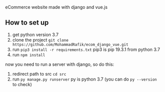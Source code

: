 eCommerce website made with django and vue.js

## How to set up
1. get python version 3.7
2. clone the project `git clone https://github.com/MohammadRafik/ecom_django_vue.git`
3. run `pip3 install -r requirements.txt`
pip3 is pip 19.3.1 from python 3.7
4. run `npm install`

now you need to run a server with django, so do this:
1. redirect path to src `cd src`
2. run `py manage.py runserver` py is python 3.7 (you can do `py --version` to check)